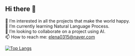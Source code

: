 ## Hi there 👋

<!--
**ocean010315/ocean010315** is a ✨ _special_ ✨ repository because its `README.md` (this file) appears on your GitHub profile.

Here are some ideas to get you started:
-->
🔭 I’m interested in all the projects that make the world happy.   
🌱 I’m currently learning Natural Language Process.   
👯 I’m looking to collaborate on a project using AI.   
📫 How to reach me: elena0315@naver.com   

[![Top Langs](https://github-readme-stats.vercel.app/api/top-langs/?username=ocean010315)](https://github.com/anuraghazra/github-readme-stats)
